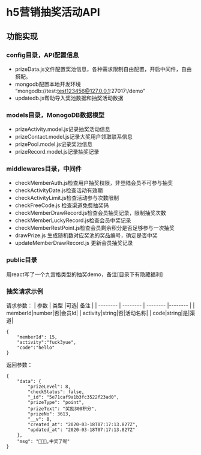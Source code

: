# h5营销抽奖活动API

## 功能实现

### config目录，API配置信息
+ prizeData.js文件配置奖池信息，各种需求限制自由配置，开启中间件，自由搭配。
+ mongodb配置本地开发环境 “mongodb://test:test123456@127.0.0.1:27017:/demo”
+ updatedb.js帮助导入奖池数据和抽奖活动数据

### models目录，MonogoDB数据模型
+ prizeActivity.model.js记录抽奖活动信息
+ prizeContact.model.js记录大奖用户领取联系信息
+ prizePool.model.js记录奖池信息
+ prizeRecord.model.js记录抽奖记录

### middlewares目录，中间件
+ checkMemberAuth.js检查用户抽奖权限，非登陆会员不可参与抽奖
+ checkActivityDate.js检查活动有效期
+ checkActivityLimit.js检查活动参与次数限制
+ checkFreeCode.js 检查渠道免费抽奖码
+ checkMemberDrawRecord.js检查会员抽奖记录，限制抽奖次数
+ checkMemberLuckyRecord.js检查会员中奖记录
+ checkMemberRestPoint.js检查会员剩余积分是否足够参与一次抽奖
+ drawPrize.js 生成随机数对应奖池的奖品编号，确定是否中奖
+ updateMemberDrawRecord.js 更新会员抽奖记录

### public目录
用react写了一个九宫格类型的抽奖demo，备注[目录下有隐藏福利]


### 抽奖请求示例

请求参数：
| 参数 | 类型 |可选| 备注 |
| -------- | -------- | -------- |-------- |
| memberId|number|否|会员Id|
| activity|string|否|活动名称|
| code|string|是|渠道|

    {
        "memberId": 15,
        "activity":"fuck3yue",
        "code":"hello"
    }

返回参数：

    {
        "data": {
            "prizeLevel": 8,
            "checkStatus": false,
            "_id": "5e71caf9a1b3fc3522f23ad0",
            "prizeType": "point",
            "prizeText": "奖励300积分",
            "prizeNo": 3613,
            "__v": 0,
            "created_at": "2020-03-18T07:17:13.827Z",
            "updated_at": "2020-03-18T07:17:13.827Z"
        },
        "msg": "🎉🎉🎉,中奖了呢"
    }
